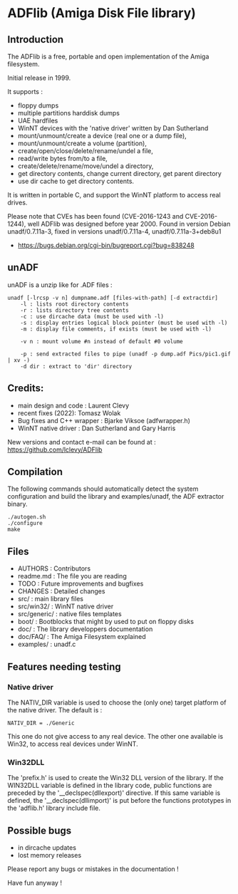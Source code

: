 # ADFlib (Amiga Disk File library)

## Introduction

The ADFlib is a free, portable and open implementation of the Amiga filesystem.

Initial release in 1999.

It supports :
- floppy dumps
- multiple partitions harddisk dumps
- UAE hardfiles
- WinNT devices with the 'native driver' written by Dan Sutherland
- mount/unmount/create a device (real one or a dump file),
- mount/unmount/create a volume (partition),
- create/open/close/delete/rename/undel a file,
- read/write bytes from/to a file,
- create/delete/rename/move/undel a directory,
- get directory contents, change current directory, get parent directory
- use dir cache to get directory contents.


It is written in portable C, and support the WinNT platform to access real drives.

Please note that CVEs has been found (CVE-2016-1243 and CVE-2016-1244), well ADFlib was designed before year 2000.
Found in version Debian unadf/0.7.11a-3, fixed in versions unadf/0.7.11a-4, unadf/0.7.11a-3+deb8u1
- https://bugs.debian.org/cgi-bin/bugreport.cgi?bug=838248


## unADF

unADF is a unzip like for .ADF files :

```
unadf [-lrcsp -v n] dumpname.adf [files-with-path] [-d extractdir]
    -l : lists root directory contents
    -r : lists directory tree contents
    -c : use dircache data (must be used with -l)
    -s : display entries logical block pointer (must be used with -l)
    -m : display file comments, if exists (must be used with -l)

    -v n : mount volume #n instead of default #0 volume

    -p : send extracted files to pipe (unadf -p dump.adf Pics/pic1.gif | xv -)
    -d dir : extract to 'dir' directory
```


## Credits:

- main design and code : Laurent Clevy
- recent fixes (2022): Tomasz Wolak
- Bug fixes and C++ wrapper : Bjarke Viksoe (adfwrapper.h)
- WinNT native driver : Dan Sutherland and Gary Harris


New versions and contact e-mail can be found at : https://github.com/lclevy/ADFlib


## Compilation

The following commands should automatically detect the system 
configuration and build the library and examples/unadf, 
the ADF extractor binary.
```
./autogen.sh
./configure
make
```

## Files

- AUTHORS : Contributors
- readme.md : The file you are reading
- TODO : Future improvements and bugfixes
- CHANGES : Detailed changes
- src/ :	main library files
- src/win32/ : WinNT native driver
- src/generic/ :	native files templates
- boot/ :	Bootblocks that might by used to put on floppy disks
- doc/ :	The library developpers documentation 
- doc/FAQ/ : The Amiga Filesystem explained
- examples/ :	unadf.c


## Features needing testing

### Native driver

The NATIV_DIR variable is used to choose the (only one) target platform
of the native driver. The default is :
```
NATIV_DIR = ./Generic
```
This one do not give access to any real device. The other one available is
Win32, to access real devices under WinNT.


### Win32DLL

The 'prefix.h' is used to create the Win32 DLL version of the library.
If the WIN32DLL variable is defined in the library code, public functions
are preceded by the '__declspec(dllexport)' directive. If this same
variable is defined, the '__declspec(dllimport)' is put before the functions
prototypes in the 'adflib.h' library include file.

## Possible bugs

- in dircache updates
- lost memory releases


Please report any bugs or mistakes in the documentation !


Have fun anyway !
